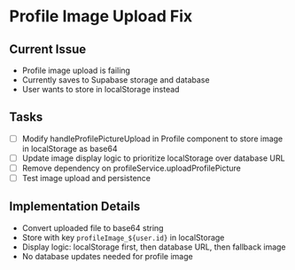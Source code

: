 # Profile Image Upload Fix

## Current Issue
- Profile image upload is failing
- Currently saves to Supabase storage and database
- User wants to store in localStorage instead

## Tasks
- [ ] Modify handleProfilePictureUpload in Profile component to store image in localStorage as base64
- [ ] Update image display logic to prioritize localStorage over database URL
- [ ] Remove dependency on profileService.uploadProfilePicture
- [ ] Test image upload and persistence

## Implementation Details
- Convert uploaded file to base64 string
- Store with key `profileImage_${user.id}` in localStorage
- Display logic: localStorage first, then database URL, then fallback image
- No database updates needed for profile image
